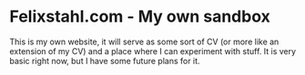# Felixstahl.com - My own sandbox
This is my own website, it will serve as some sort of CV (or more like an extension of my CV) and a place where I can experiment with stuff.
It is very basic right now, but I have some future plans for it.
